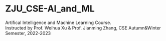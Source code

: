 # ZJU_CSE-AI_and_ML
Artifical Intelligence and Machine Learning Course.  
Instructed by Prof. Weihua Xu & Prof. Jianming Zhang, CSE
Autumn&Winter Semester, 2022-2023
